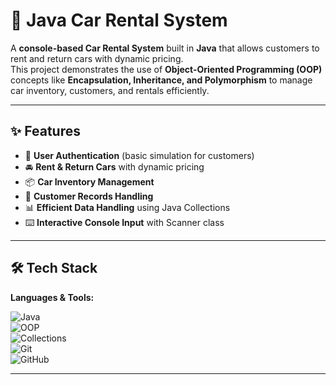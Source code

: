 # 🚗 Java Car Rental System  

A **console-based Car Rental System** built in **Java** that allows customers to rent and return cars with dynamic pricing.  
This project demonstrates the use of **Object-Oriented Programming (OOP)** concepts like **Encapsulation, Inheritance, and Polymorphism** to manage car inventory, customers, and rentals efficiently.  

---

## ✨ Features  
- 🔑 **User Authentication** (basic simulation for customers)  
- 🚘 **Rent & Return Cars** with dynamic pricing  
- 📦 **Car Inventory Management**  
- 👥 **Customer Records Handling**  
- 📊 **Efficient Data Handling** using Java Collections  
- ⌨️ **Interactive Console Input** with Scanner class  

---

## 🛠️ Tech Stack  

**Languages & Tools:**  

![Java](https://img.shields.io/badge/Java-ED8B00?style=for-the-badge&logo=java&logoColor=white)  
![OOP](https://img.shields.io/badge/OOP-Concepts-blue?style=for-the-badge)  
![Collections](https://img.shields.io/badge/Collections-HashMap%2C%20ArrayList-green?style=for-the-badge)  
![Git](https://img.shields.io/badge/Git-F05032?style=for-the-badge&logo=git&logoColor=white)  
![GitHub](https://img.shields.io/badge/GitHub-100000?style=for-the-badge&logo=github&logoColor=white)  

---
